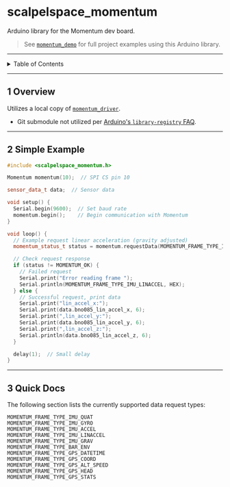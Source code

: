 # scalpelspace_momentum

Arduino library for the Momentum dev board.

> See [`momentum_demo`](https://github.com/scalpelspace/momentum_demo) for full
> project examples using this Arduino library.

---

<details markdown="1">
  <summary>Table of Contents</summary>

<!-- TOC -->
* [scalpelspace_momentum](#scalpelspace_momentum)
  * [1 Overview](#1-overview)
  * [2 Simple Example](#2-simple-example)
  * [3 Quick Docs](#3-quick-docs)
<!-- TOC -->

</details>

---

## 1 Overview

Utilizes a local copy of [
`momentum_driver`](https://github.com/scalpelspace/momentum_driver).

- Git submodule not utilized per [Arduino's
  `library-registry` FAQ](https://github.com/arduino/library-registry/blob/main/FAQ.md#are-git-submodules-supported).

---

## 2 Simple Example

```cpp
#include <scalpelspace_momentum.h>

Momentum momentum(10);  // SPI CS pin 10

sensor_data_t data;  // Sensor data

void setup() {
  Serial.begin(9600);  // Set baud rate
  momentum.begin();    // Begin communication with Momentum
}

void loop() {
  // Example request linear acceleration (gravity adjusted)
  momentum_status_t status = momentum.requestData(MOMENTUM_FRAME_TYPE_IMU_LINACCEL, data);

  // Check request response
  if (status != MOMENTUM_OK) {
    // Failed request
    Serial.print("Error reading frame ");
    Serial.println(MOMENTUM_FRAME_TYPE_IMU_LINACCEL, HEX);
  } else {
    // Successful request, print data
    Serial.print("lin_accel_x:");
    Serial.print(data.bno085_lin_accel_x, 6);
    Serial.print(",lin_accel_y:");
    Serial.print(data.bno085_lin_accel_y, 6);
    Serial.print(",lin_accel_z:");
    Serial.println(data.bno085_lin_accel_z, 6);
  }

  delay(1);  // Small delay
}
```

---

## 3 Quick Docs

The following section lists the currently supported data request types:

```
MOMENTUM_FRAME_TYPE_IMU_QUAT
MOMENTUM_FRAME_TYPE_IMU_GYRO
MOMENTUM_FRAME_TYPE_IMU_ACCEL
MOMENTUM_FRAME_TYPE_IMU_LINACCEL
MOMENTUM_FRAME_TYPE_IMU_GRAV
MOMENTUM_FRAME_TYPE_BAR_ENV
MOMENTUM_FRAME_TYPE_GPS_DATETIME
MOMENTUM_FRAME_TYPE_GPS_COORD
MOMENTUM_FRAME_TYPE_GPS_ALT_SPEED
MOMENTUM_FRAME_TYPE_GPS_HEAD
MOMENTUM_FRAME_TYPE_GPS_STATS
```
